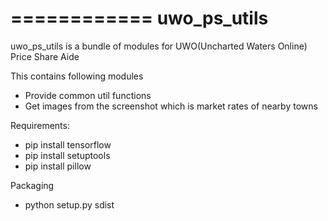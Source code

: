 ============
uwo_ps_utils
============

uwo_ps_utils is a bundle of modules for
UWO(Uncharted Waters Online) Price Share Aide

This contains following modules
  - Provide common util functions
  - Get images from the screenshot which is market rates of nearby towns

Requirements:
  - pip install tensorflow
  - pip install setuptools
  - pip install pillow

Packaging
  - python setup.py sdist

